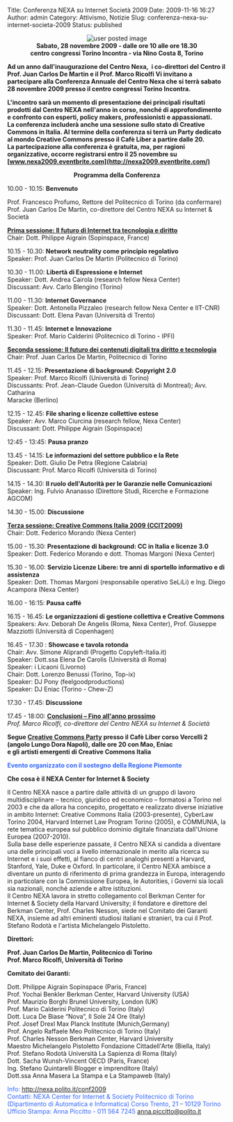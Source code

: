 Title: Conferenza NEXA su Internet  Società 2009
Date: 2009-11-16 16:27
Author: admin
Category: Attivismo, Notizie
Slug: conferenza-nexa-su-internet-societa-2009
Status: published

<div style="text-align: center;">

![user posted image](http://i65.photobucket.com/albums/h218/Dilling/nexa.jpg)  
**Sabato, 28 novembre 2009 - dalle ore 10 alle ore 18.30  
centro congressi Torino Incontra - via Nino Costa 8, Torino**

</div>

<strong>Ad un anno dall'inaugurazione del Centro Nexa,  i co-direttori del Centro il Prof. Juan Carlos De Martin e il Prof. Marco Ricolfi Vi invitano a partecipare alla Conferenza Annuale del Centro Nexa che si terrà sabato 28 novembre 2009 presso il centro congressi Torino Incontra.

<!--more-->  
L'incontro sarà un momento di presentazione dei principali risultati prodotti dal Centro NEXA nell'anno in corso, nonché di approfondimento e confronto con esperti, policy makers, professionisti e appassionati.  
La conferenza includerà anche una sessione sullo stato di Creative Commons in Italia. Al termine della conferenza si terrà un Party dedicato al mondo Creative Commons presso il Cafè Liber a partire dalle 20.  
La partecipazione alla conferenza è gratuita, ma, per ragioni organizzative, occorre registrarsi entro il 25 novembre su [www.nexa2009.eventbrite.com](http://nexa2009.eventbrite.com/)</strong>

<div style="text-align: center;">

**Programma della Conferenza**

</div>

10.00 - 10.15: **Benvenuto**

Prof. Francesco Profumo, Rettore del Politecnico di Torino (da confermare)  
Prof. Juan Carlos De Martin, co-direttore del Centro NEXA su Internet & Società

<span style="text-decoration: underline;">**Prima sessione: Il futuro di Internet tra tecnologia e diritto**</span>  
Chair: Dott. Philippe Aigrain (Sopinspace, France)

10.15 - 10.30: **Network neutrality come principio regolativo**  
Speaker: Prof. Juan Carlos De Martin (Politecnico di Torino)

10.30 - 11.00: **Libertà di Espressione e Internet**  
Speaker: Dott. Andrea Cairola (research fellow Nexa Center)  
Discussant: Avv. Carlo Blengino (Torino)

11.00 - 11.30: **Internet Governance**  
Speaker: Dott. Antonella Pizzaleo (research fellow Nexa Center e IIT-CNR)  
Discussant: Dott. Elena Pavan (Università di Trento)

11.30 - 11.45: **Internet e Innovazione**  
Speaker: Prof. Mario Calderini (Politecnico di Torino - IPFI)

<span style="text-decoration: underline;">**Seconda sessione: Il futuro dei contenuti digitali tra diritto e tecnologia**</span>  
Chair: Prof. Juan Carlos De Martin, Politecnico di Torino

11.45 - 12.15: **Presentazione di background: Copyright 2.0**  
Speaker: Prof. Marco Ricolfi (Università di Torino)  
Discussants: Prof. Jean-Claude Guedon (Università di Montreal); Avv. Catharina  
Maracke (Berlino)

12.15 - 12.45: **File sharing e licenze collettive estese**  
Speaker: Avv. Marco Ciurcina (research fellow, Nexa Center)  
Discussant: Dott. Philippe Aigrain (Sopinspace)

12:45 - 13:45: **Pausa pranzo**

13.45 - 14.15: **Le informazioni del settore pubblico e la Rete**  
Speaker: Dott. Giulio De Petra (Regione Calabria)  
Discussant: Prof. Marco Ricolfi (Università di Torino)

14.15 - 14.30: **Il ruolo dell'Autorità per le Garanzie nelle Comunicazioni**  
Speaker: Ing. Fulvio Ananasso (Direttore Studi, Ricerche e Formazione AGCOM)

14.30 - 15.00: **Discussione**

<span style="text-decoration: underline;">**Terza sessione: Creative Commons Italia 2009 (CCIT2009)**</span>  
Chair: Dott. Federico Morando (Nexa Center)

15.00 - 15.30: **Presentazione di background: CC in Italia e licenze 3.0**  
Speaker: Dott. Federico Morando e dott. Thomas Margoni (Nexa Center)

15.30 - 16.00: **Servizio Licenze Libere: tre anni di sportello informativo e di assistenza**  
Speaker: Dott. Thomas Margoni (responsabile operativo SeLiLi) e Ing. Diego Acampora (Nexa Center)

16.00 - 16:15: **Pausa caffé**

16.15 - 16.45: **Le organizzazioni di gestione collettiva e Creative Commons**  
Speakers: Avv. Deborah De Angelis (Roma, Nexa Center), Prof. Giuseppe Mazziotti (Università di Copenhagen)

16.45 - 17.30 : **Showcase e tavola rotonda**  
Chair: Avv. Simone Aliprandi (Progetto Copyleft-Italia.it)  
Speaker: Dott.ssa Elena De Carolis (Università di Roma)  
Speaker: i Licaoni (Livorno)  
Chair: Dott. Lorenzo Benussi (Torino, Top-ix)  
Speaker: DJ Pony (feelgoodproductions)  
Speaker: DJ Eniac (Torino - Chew-Z)

17.30 - 17.45: **Discussione**

17.45 - 18:00: <span style="text-decoration: underline;">**Conclusioni – Fino all'anno prossimo**</span>  
*Prof. Marco Ricolfi, co-direttore del Centro NEXA su Internet & Società*

**Segue [Creative Commons Party](http://blog.tntvillage.scambioetico.org/?p=4348) presso il Cafè Liber corso Vercelli 2  
(angolo Lungo Dora Napoli), dalle ore 20 con Mao, Eniac  
e gli artisti emergenti di Creative Commons Italia**

<span style="color: #3366ff;">**Evento organizzato con il sostegno della Regione Piemonte**</span>

**Che cosa è il NEXA Center for Internet & Society**

Il Centro NEXA nasce a partire dalle attività di un gruppo di lavoro multidisciplinare – tecnico, giuridico ed economico – formatosi a Torino nel 2003 e che da allora ha concepito, progettato e realizzato diverse iniziative in ambito Internet: Creative Commons Italia (2003-presente), CyberLaw Torino 2004, Harvard Internet Law Program Torino (2005), e COMMUNIA, la rete tematica europea sul pubblico dominio digitale finanziata dall'Unione Europea (2007-2010).  
Sulla base delle esperienze passate, il Centro NEXA si candida a diventare una delle principali voci a livello internazionale in merito alla ricerca su Internet e i suoi effetti, al fianco di centri analoghi presenti a Harvard, Stanford, Yale, Duke e Oxford. In particolare, il Centro NEXA ambisce a diventare un punto di riferimento di prima grandezza in Europa, interagendo in particolare con la Commissione Europea, le Autorities, i Governi sia locali sia nazionali, nonché aziende e altre istituzioni.  
Il Centro NEXA lavora in stretto collegamento col Berkman Center for Internet & Society della Harvard University; il fondatore e direttore del Berkman Center, Prof. Charles Nesson, siede nel Comitato dei Garanti NEXA, insieme ad altri eminenti studiosi italiani e stranieri, tra cui il Prof. Stefano Rodotà e l'artista Michelangelo Pistoletto.

**Direttori:**

**Prof. Juan Carlos De Martin, Politecnico di Torino  
Prof. Marco Ricolfi, Università di Torino**

**Comitato dei Garanti:**

Dott. Philippe Aigrain Sopinspace (Paris, France)  
Prof. Yochai Benkler Berkman Center, Harvard University (USA)  
Prof. Maurizio Borghi Brunel University, London (UK)  
Prof. Mario Calderini Politecnico di Torino (Italy)  
Dott. Luca De Biase “Nova”, Il Sole 24 Ore (Italy)  
Prof. Josef Drexl Max Planck Institute (Munich,Germany)  
Prof. Angelo Raffaele Meo Politecnico di Torino (Italy)  
Prof. Charles Nesson Berkman Center, Harvard University  
Maestro Michelangelo Pistoletto Fondazione Cittadell'Arte (Biella, Italy)  
Prof. Stefano Rodotà Università La Sapienza di Roma (Italy)  
Dott. Sacha Wunsh-Vincent OECD (Paris, France)  
Ing. Stefano Quintarelli Blogger e imprenditore (Italy)  
Dott.ssa Anna Masera La Stampa e La Stampaweb (Italy)

<span style="color: #3366ff;">Info: <http://nexa.polito.it/conf2009>  
Contatti: NEXA Center for Internet & Society Politecnico di Torino  
(Dipartimento di Automatica e Informatica) Corso Trento, 21 – 10129 Torino  
Ufficio Stampa: Anna Piccitto - 011 564 7245 anna.piccitto@polito.it</span>
